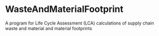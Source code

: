 # WasteAndMaterialFootprint
A program for Life Cycle Assessment (LCA) calculations of supply chain waste and material and material footprints
